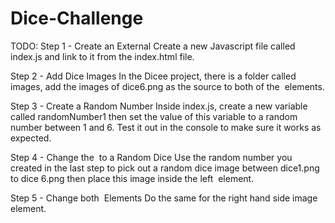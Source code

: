 # Dice-Challenge

TODO:
Step 1 - Create an External
Create a new Javascript file called index.js and link to it from the index.html file.

Step 2 - Add Dice Images
In the Dicee project, there is a folder called images, add the images of dice6.png as the source to both of the <img> elements.

Step 3 - Create a Random Number
Inside index.js, create a new variable called randomNumber1 then set the value of this variable to a random number between 1 and 6. Test it out in the console to make sure it works as expected.

Step 4 - Change the <img> to a Random Dice
Use the random number you created in the last step to pick out a random dice image between dice1.png to dice 6.png then place this image inside the left <img> element.

Step 5 - Change both <img> Elements
Do the same for the right hand side image element.
